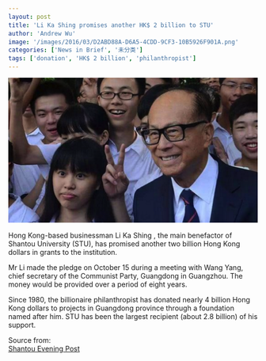 ```yaml
---
layout: post
title: 'Li Ka Shing promises another HK$ 2 billion to STU'
author: 'Andrew Wu'
image: '/images/2016/03/D2ABD88A-D6A5-4CDD-9CF3-10B5926F901A.png'
categories: ['News in Brief', '未分类']
tags: ['donation', 'HK$ 2 billion', 'philanthropist']
---
```


[![Li Ka Shing attends the graduation ceremony of STU.(photo from gd.sina.com.cn)](/images/2016/03/D2ABD88A-D6A5-4CDD-9CF3-10B5926F901A.png)](http://gd.sina.com.cn/news/m/2015-06-26/detail-ifxemzey4868035.shtml)

Hong Kong-based businessman Li Ka Shing , the main benefactor of Shantou University (STU), has promised another two billion Hong Kong dollars in grants to the institution.

Mr Li made the pledge on October 15 during a meeting with Wang Yang, chief secretary of the Communist Party, Guangdong in Guangzhou. The money would be provided over a period of eight years.

Since 1980, the billionaire philanthropist has donated nearly 4 billion Hong Kong dollars to projects in Guangdong province through a foundation named after him. STU has been the largest recipient (about 2.8 billion) of his support.

Source from:<br>
[Shantou Evening Post](http://www.dahuawang.com/localnews/showlocal.asp?no=110423)